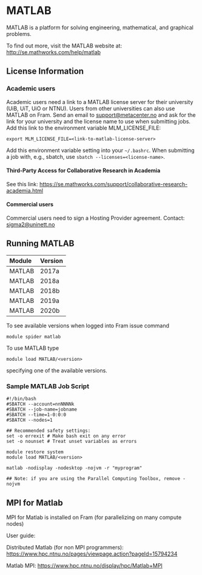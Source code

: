 # MATLAB

MATLAB is a platform for solving engineering, mathematical, and graphical problems.

To find out more, visit the MATLAB website at: http://se.mathworks.com/help/matlab

## License Information

### Academic users

Academic users need a link to a MATLAB license server for their university
(UiB, UiT, UiO or NTNU).  Users from other universities can also use MATLAB on
Fram. Send an email to support@metacenter.no and ask for the link for your
university and the license name to use when submitting jobs. Add this link to
the environment variable MLM_LICENSE_FILE:

    export MLM_LICENSE_FILE=<link-to-matlab-license-server>

Add this environment variable setting into your `~/.bashrc`.  When submitting
a job with, e.g., sbatch, use `sbatch --licenses=<license-name>`.

#### Third-Party Access for Collaborative Research in Academia
See this link: https://se.mathworks.com/support/collaborative-research-academia.html

#### Commercial users
Commercial users need to sign a Hosting Provider agreement. Contact: sigma2@uninett.no

## Running MATLAB

| Module     | Version     |
| :------------- | :------------- |
| MATLAB |2017a|
| MATLAB |2018a|
| MATLAB |2018b|
| MATLAB |2019a|
| MATLAB |2020b|

To see available versions when logged into Fram issue command

    module spider matlab

To use MATLAB type

    module load MATLAB/<version>

specifying one of the available versions.

### Sample MATLAB Job Script
```
#!/bin/bash
#SBATCH --account=nnNNNNk
#SBATCH --job-name=jobname
#SBATCH --time=1-0:0:0
#SBATCH --nodes=1

## Recommended safety settings:
set -o errexit # Make bash exit on any error
set -o nounset # Treat unset variables as errors

module restore system
module load MATLAB/<version>

matlab -nodisplay -nodesktop -nojvm -r "myprogram"

## Note: if you are using the Parallel Computing Toolbox, remove -nojvm

```

## MPI for Matlab
MPI for Matlab is installed on Fram (for parallelizing on many compute nodes)

User guide:

Distributed Matlab (for non MPI programmers): https://www.hpc.ntnu.no/pages/viewpage.action?pageId=15794234

Matlab MPI: https://www.hpc.ntnu.no/display/hpc/Matlab+MPI
